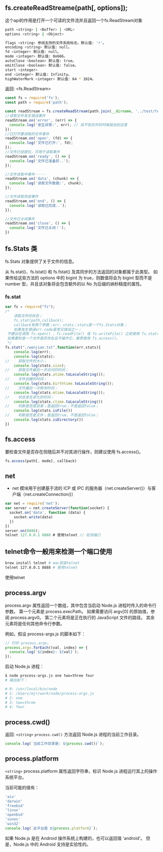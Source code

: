 ## fs.createReadStreame(path[, options]);

这个api的作用是打开一个可读的文件流并且返回一个fs.ReadStream对象
```bash
path <string> | <Buffer> | <URL>
options <string> | <Object>

flags <string> 参阅支持的文件系统标志。默认值: 'r'。
encoding <string> 默认值: null。
fd <integer> 默认值: null。
mode <integer> 默认值: 0o666。
autoClose <boolean> 默认值: true。
emitClose <boolean> 默认值: false。
start <integer>
end <integer> 默认值: Infinity。
highWaterMark <integer> 默认值: 64 * 1024。
```
返回: <fs.ReadStream>

```js
const fs = require('fs');
const path = require('path');

const readStream = fs.createReadStream(path.join(__dirname, '../test/test.js'), {encoding: 'utf8'});
//读取文件发生错误事件
readStream.on('error', (err) => {
  console.log('发生异常:', err); // 找不到文件的时候就会到这里
});
//已打开要读取的文件事件
readStream.on('open', (fd) => {
  console.log('文件已打开:', fd);
});
//文件已经就位，可用于读取事件
readStream.on('ready', () => {
  console.log('文件已准备好..');
});

//文件读取中事件·····
readStream.on('data', (chunk) => {
  console.log('读取文件数据:', chunk);
});

//文件读取完成事件
readStream.on('end', () => {
  console.log('读取已完成..');
});

//文件已关闭事件
readStream.on('close', () => {
  console.log('文件已关闭！');
})

```

## fs.Stats 类
fs.Stats 对象提供了关于文件的信息。

从 fs.stat()、fs.lstat() 和 fs.fstat() 及其同步的方法返回的对象都属于此类型。 如果传给这些方法的 options 中的 bigint 为 true，则数值将会为 bigint 型而不是 number 型，并且该对象将会包含额外的以 Ns 为后缀的纳秒精度的属性。
### fs.stat
```js
var fs = require("fs");
/*
    读取文件的状态；
    fs.stat(path,callback);
    callback有两个参数；err，stats；stats是一个fs.Stats对象；
    如果发生错误err.code是常见错误之一；
 不建议在调用 fs.open() 、fs.readFile() 或 fs.writeFile() 之前使用 fs.stat() 检查一个文件是否存在。 作为替代，用户代码应该直接打开/读取/写入文件，当文件无效时再处理错误。
 如果要检查一个文件是否存在且不操作它，推荐使用 fs.access()。
 */
fs.stat("./wenjian.txt",function(err,stats){
    console.log(err);
    console.log(stats);
//    获取文件的大小；
    console.log(stats.size);
//    获取文件最后一次访问的时间；
    console.log(stats.atime.toLocaleString());
//    文件创建的时间；
    console.log(stats.birthtime.toLocaleString());
//    文件最后一次修改时间；
    console.log(stats.mtime.toLocaleString());
//    状态发生变化的时间；
    console.log(stats.ctime.toLocaleString())
//    判断是否是目录；是返回true；不是返回false；
    console.log(stats.isFile())
//    判断是否是文件；是返回true、不是返回false；
    console.log(stats.isDirectory())
})
```

## fs.access
要检查文件是否存在但随后并不对其进行操作，则建议使用 fs.access()。
```js
fs.access(path[, mode], callback)
```
## net
* net 模块用于创建基于流的 ICP 或 IPC 的服务器（net.createServer()）与客户端（net.createConnection()）
```js
var net = require('net');
var server = net.createServer(function(socket) {
  socket.on('data', function (data) {
    socket.write(data)
  })
}) 
server.on(8888);
telnet 127.0.0.1 8888 # 使用telnet // 检测端口
```

## telnet命令一般用来检测一个端口使用

```bash
brew install telnet # mac安装telnet
telnet 127.0.0.1 8888 # 使用telnet
```
使用telnet

## process.argv
process.argv 属性返回一个数组，其中包含当启动 Node.js 进程时传入的命令行参数。 第一个元素是 process.execPath。 如果需要访问 argv[0] 的原始值，参阅 process.argv0。 第二个元素将是正在执行的 JavaScript 文件的路径。 其余元素将是任何其他命令行参数。

例如，假设 process-args.js 的脚本如下：
```js
// 打印 process.argv。
process.argv.forEach((val, index) => {
  console.log(`${index}: ${val}`);
});
```
启动 Node.js 进程：
```bash
$ node process-args.js one two=three four
# 输出如下：

# 0: /usr/local/bin/node
# 1: /Users/mjr/work/node/process-args.js
# 2: one
# 3: two=three
# 4: four
```
## process.cwd()
返回: `<string>`
`process.cwd()` 方法返回 Node.js 进程的当前工作目录。
```js
console.log(`当前工作目录是: ${process.cwd()}`);
```

## process.platform
`<string>`
process.platform 属性返回字符串，标识 Node.js 进程运行其上的操作系统平台。

当前可能的值有：
```js
'aix'
'darwin'
'freebsd'
'linux'
'openbsd'
'sunos'
'win32'
console.log(`此平台是 ${process.platform}`);
```
如果 Node.js 是在 Android 操作系统上构建的，也可以返回值 'android'。 但是，Node.js 中的 Android 支持是实验性的。